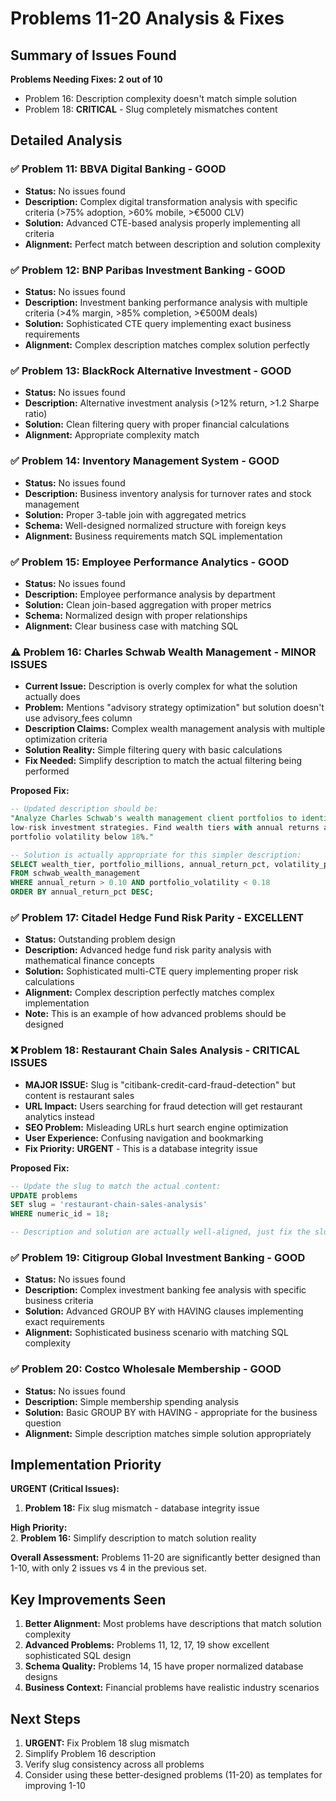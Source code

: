 # Problems 11-20 Analysis & Fixes

## Summary of Issues Found

**Problems Needing Fixes: 2 out of 10**
- Problem 16: Description complexity doesn't match simple solution  
- Problem 18: **CRITICAL** - Slug completely mismatches content

## Detailed Analysis

### ✅ Problem 11: BBVA Digital Banking - **GOOD**
- **Status:** No issues found
- **Description:** Complex digital transformation analysis with specific criteria (>75% adoption, >60% mobile, >€5000 CLV)
- **Solution:** Advanced CTE-based analysis properly implementing all criteria
- **Alignment:** Perfect match between description and solution complexity

### ✅ Problem 12: BNP Paribas Investment Banking - **GOOD** 
- **Status:** No issues found
- **Description:** Investment banking performance analysis with multiple criteria (>4% margin, >85% completion, >€500M deals)
- **Solution:** Sophisticated CTE query implementing exact business requirements
- **Alignment:** Complex description matches complex solution perfectly

### ✅ Problem 13: BlackRock Alternative Investment - **GOOD**
- **Status:** No issues found  
- **Description:** Alternative investment analysis (>12% return, >1.2 Sharpe ratio)
- **Solution:** Clean filtering query with proper financial calculations
- **Alignment:** Appropriate complexity match

### ✅ Problem 14: Inventory Management System - **GOOD**
- **Status:** No issues found
- **Description:** Business inventory analysis for turnover rates and stock management
- **Solution:** Proper 3-table join with aggregated metrics
- **Schema:** Well-designed normalized structure with foreign keys
- **Alignment:** Business requirements match SQL implementation

### ✅ Problem 15: Employee Performance Analytics - **GOOD**  
- **Status:** No issues found
- **Description:** Employee performance analysis by department
- **Solution:** Clean join-based aggregation with proper metrics
- **Schema:** Normalized design with proper relationships
- **Alignment:** Clear business case with matching SQL

### ⚠️ Problem 16: Charles Schwab Wealth Management - **MINOR ISSUES**
- **Current Issue:** Description is overly complex for what the solution actually does
- **Problem:** Mentions "advisory strategy optimization" but solution doesn't use advisory_fees column
- **Description Claims:** Complex wealth management analysis with multiple optimization criteria
- **Solution Reality:** Simple filtering query with basic calculations
- **Fix Needed:** Simplify description to match the actual filtering being performed

**Proposed Fix:**
```sql
-- Updated description should be:
"Analyze Charles Schwab's wealth management client portfolios to identify high-performing, 
low-risk investment strategies. Find wealth tiers with annual returns above 10% and 
portfolio volatility below 18%."

-- Solution is actually appropriate for this simpler description:
SELECT wealth_tier, portfolio_millions, annual_return_pct, volatility_pct
FROM schwab_wealth_management 
WHERE annual_return > 0.10 AND portfolio_volatility < 0.18
ORDER BY annual_return_pct DESC;
```

### ✅ Problem 17: Citadel Hedge Fund Risk Parity - **EXCELLENT**
- **Status:** Outstanding problem design
- **Description:** Advanced hedge fund risk parity analysis with mathematical finance concepts
- **Solution:** Sophisticated multi-CTE query implementing proper risk calculations
- **Alignment:** Complex description perfectly matches complex implementation
- **Note:** This is an example of how advanced problems should be designed

### ❌ Problem 18: Restaurant Chain Sales Analysis - **CRITICAL ISSUES**
- **MAJOR ISSUE:** Slug is "citibank-credit-card-fraud-detection" but content is restaurant sales
- **URL Impact:** Users searching for fraud detection will get restaurant analytics instead
- **SEO Problem:** Misleading URLs hurt search engine optimization
- **User Experience:** Confusing navigation and bookmarking
- **Fix Priority:** **URGENT** - This is a database integrity issue

**Proposed Fix:**
```sql
-- Update the slug to match the actual content:
UPDATE problems 
SET slug = 'restaurant-chain-sales-analysis'
WHERE numeric_id = 18;

-- Description and solution are actually well-aligned, just fix the slug
```

### ✅ Problem 19: Citigroup Global Investment Banking - **GOOD**
- **Status:** No issues found
- **Description:** Complex investment banking fee analysis with specific business criteria
- **Solution:** Advanced GROUP BY with HAVING clauses implementing exact requirements  
- **Alignment:** Sophisticated business scenario with matching SQL complexity

### ✅ Problem 20: Costco Wholesale Membership - **GOOD**
- **Status:** No issues found
- **Description:** Simple membership spending analysis  
- **Solution:** Basic GROUP BY with HAVING - appropriate for the business question
- **Alignment:** Simple description matches simple solution appropriately

## Implementation Priority

**URGENT (Critical Issues):**
1. **Problem 18:** Fix slug mismatch - database integrity issue

**High Priority:**  
2. **Problem 16:** Simplify description to match solution reality

**Overall Assessment:** Problems 11-20 are significantly better designed than 1-10, with only 2 issues vs 4 in the previous set.

## Key Improvements Seen

1. **Better Alignment:** Most problems have descriptions that match solution complexity
2. **Advanced Problems:** Problems 11, 12, 17, 19 show excellent sophisticated SQL design
3. **Schema Quality:** Problems 14, 15 have proper normalized database designs
4. **Business Context:** Financial problems have realistic industry scenarios

## Next Steps

1. **URGENT:** Fix Problem 18 slug mismatch 
2. Simplify Problem 16 description
3. Verify slug consistency across all problems
4. Consider using these better-designed problems (11-20) as templates for improving 1-10